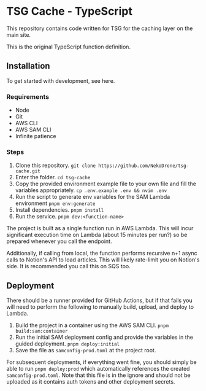 # TSG Cache - TypeScript

This repository contains code written for TSG for the caching layer on the main site.

This is the original TypeScript function definition.

## Installation

To get started with development, see here.

### Requirements

- Node
- Git
- AWS CLI
- AWS SAM CLI
- Infinite patience

### Steps

1. Clone this repository. `git clone https://github.com/NekoDrone/tsg-cache.git`
2. Enter the folder. `cd tsg-cache`
3. Copy the provided environment example file to your own file and fill the variables appropriately. `cp .env.example .env && nvim .env`
4. Run the script to generate env variables for the SAM Lambda environment `pnpm env:generate`
5. Install dependencies. `pnpm install`
6. Run the service. `pnpm dev:<function-name>`

The project is built as a single function run in AWS Lambda. This will incur significant execution time on Lambda (about 15 minutes per run?) so be prepared whenever you call the endpoint.

Additionally, if calling from local, the function performs recursive n+1 async calls to Notion's API to load articles. This will likely rate-limit you on Notion's side. It is recommended you call this on SQS too.

## Deployment

There should be a runner provided for GitHub Actions, but if that fails you will need to perform the following to manually build, upload, and deploy to Lambda.

1. Build the project in a container using the AWS SAM CLI. `pnpm build:sam:container`
2. Run the initial SAM deployment config and provide the variables in the guided deployment. `pnpm deploy:initial`
3. Save the file as `samconfig-prod.toml` at the project root.

For subsequent deployments, if everything went fine, you should simply be able to run `pnpm deploy:prod` which automatically references the created `samconfig-prod.toml`. Note that this file is in the ignore and should not be uploaded as it contains auth tokens and other deployment secrets.
